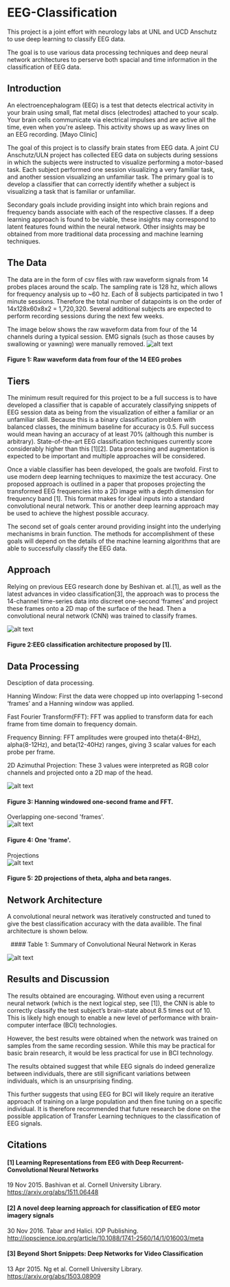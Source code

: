 [//]: # (Image References)

[image1]: ./Pictures/keras_summary.png "keras_summary"
[image2]: ./Pictures/eeg_learn_overview_architecture.png "eeg_learn_overview_architecture"
[image3]: ./Pictures/hanning.png "hanning"
[image4]: ./Pictures/one-second-wave-n-fft-2.png "one-second-wave-n-fft-2"
[image5]: ./Pictures/projections.png "projections"
[image6]: ./Pictures/four_channels.png "four_channels"


# EEG-Classification
This project is a joint effort with neurology labs at UNL and UCD Anschutz to use deep learning to classify EEG data.

The goal is to use various data processing techniques and deep neural network architectures to perserve both spacial and time information in the classification of EEG data. 



## Introduction 
An electroencephalogram (EEG) is a test that detects electrical activity in your brain using small, flat metal discs (electrodes) attached to your scalp. Your brain cells communicate via electrical impulses and are active all the time, even when you're asleep. This activity shows up as wavy lines on an EEG recording. [Mayo Clinic]  

The goal of this project is to classify brain states from EEG data. A joint CU Anschutz/ULN project has collected EEG data on subjects during sessions in which the subjects were instructed to visualize performing a motor-based task. Each subject performed one session visualizing a very familiar task, and another session visualizing an unfamiliar task. The primary goal is to develop a classifier that can correctly identify whether a subject is visualizing a task that is familiar or unfamiliar.   

Secondary goals include providing insight into which brain regions and frequency bands associate with each of the respective classes. If a deep learning approach is found to be viable, these insights may correspond to latent features found within the neural network. Other insights may be obtained from more traditional data processing and machine learning techniques.    


## The Data  
The data are in the form of csv files with raw waveform signals from 14 probes places around the scalp. The sampling rate is 128 hz, which allows for frequency analysis up to ~60 hz. Each of 8 subjects participated in two 1 minute sessions. Therefore the total number of datapoints is on the order of 14x128x60x8x2 = 1,720,320. Several additional subjects are expected to perform recording sessions during the next few weeks. 

The image below shows the raw waveform data from four of the 14 channels during a typical session. EMG signals (such as those causes by swallowing or yawning) were manually removed.
![alt text][image6]
   #### Figure 1: Raw waveform data from four of the 14 EEG probes

## Tiers
The minimum result required for this project to be a full success is to have developed a classifier that is capable of accurately classifying snippets of EEG session data as being from the visualization of either a familiar or an unfamiliar skill. Because this is a binary classification problem with balanced classes, the minimum baseline for accuracy is 0.5. Full success would mean having an accuracy of at least 70% (although this number is arbitrary). State-of-the-art EEG classification techniques currently score considerably higher than this [1][2]. Data processing and augmentation is expected to be important and multiple approaches will be considered.  

Once a viable classifier has been developed, the goals are twofold. First to use modern deep learning techniques to maximize the test accuracy. One proposed approach is outlined in a paper that proposes projecting the transformed EEG frequencies into a 2D image with a depth dimension for frequency band [1]. This format makes for ideal inputs into a standard convolutional neural network. This or another deep learning approach may be used to achieve the highest possible accuracy.    

The  second set of goals center around providing insight into the underlying mechanisms in brain function. The methods for accomplishment of these goals will depend on the details of the machine learning algorithms that are able to successfully classify the EEG data.   

## Approach
Relying on previous EEG research done by Beshivan et. al.[1], as well as the latest advances in video classification[3], the approach was to process the 14-channel time-series data into discreet one-second ‘frames’ and project these frames onto a 2D map of the surface of the head.  Then a convolutional neural network (CNN) was trained to classify frames.  

![alt text][image2]  
   #### Figure 2:EEG classification architecture proposed by [1].

## Data Processing  
Desciption of data processing.  

Hanning Window: First the data were chopped up into overlapping 1-second ‘frames’ and a Hanning window was applied.  
  
Fast Fourier Transform(FFT): FFT was applied to transform data for each frame from time domain to frequency domain.   
  
Frequency Binning: FFT amplitudes were grouped into theta(4-8Hz), alpha(8-12Hz), and beta(12-40Hz) ranges, giving 3 scalar values for each probe per frame.   
  
2D Azimuthal Projection: These 3 values were interpreted as RGB color channels and projected onto a 2D map of the head. 
  

![alt text][image3]
  ####  Figure 3: Hanning windowed one-second frame and FFT.  

Overlapping one-second 'frames'.  
![alt text][image4]
   #### Figure 4: One 'frame'.
    
    
Projections  
![alt text][image5]  
  ####  Figure 5: 2D projections of theta, alpha and beta ranges. 
    
    
## Network Architecture  
A convolutional neural network was iteratively constructed and tuned to give the best classification accuracy with the data availible. The final architecture is shown below.   

   #### Table 1: Summary of Convolutional Neural Network in Keras   
    
![alt text][image1]
    

## Results and Discussion
The results obtained are encouraging. Without even using a recurrent neural network (which is the next logical step, see [1]), the CNN is able to correctly classify the test subject’s brain-state about 8.5 times out of 10. This is likely high enough to enable a new level of performance with brain-computer interface (BCI) technologies.   

However, the best results were obtained when the network was trained on samples from the same recording session. While this may be practical for basic brain research, it would be less practical for use in BCI technology.   

The results obtained suggest that while EEG signals do indeed generalize between individuals, there are still significant variations between individuals, which is an unsurprising finding.   

This further suggests that using EEG for BCI will likely require an iterative approach of training on a large population and then fine tuning on a specific individual. It is therefore recommended that future research be done on the possible application of Transfer Learning techniques to the classification of EEG signals.   
## Citations

#### [1] Learning Representations from EEG with Deep Recurrent-Convolutional Neural Networks  ####
19 Nov 2015. Bashivan et al.  Cornell University Library.   
https://arxiv.org/abs/1511.06448


#### [2] A novel deep learning approach for classification of EEG motor imagery signals   ####
30 Nov 2016. Tabar and Halici. IOP Publishing.   
http://iopscience.iop.org/article/10.1088/1741-2560/14/1/016003/meta


#### [3] Beyond Short Snippets: Deep Networks for Video Classification
13 Apr 2015. Ng et al. Cornell University Library.  
https://arxiv.org/abs/1503.08909
